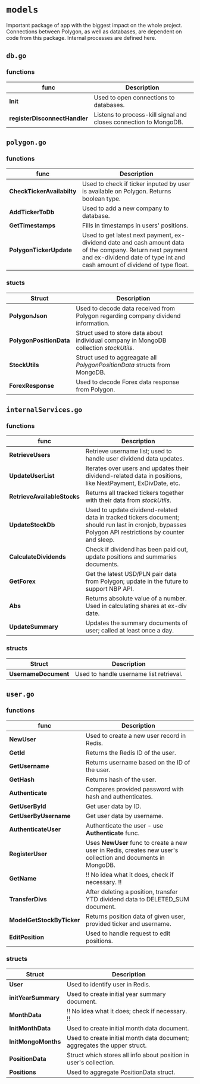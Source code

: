 # `models`
Important package of app with the biggest impact on the whole project. Connections between Polygon, as well as databases, are dependent on code from this package. Internal processes are defined here. 

## `db.go`
### functions
|func|Description|
|---|---|
|**Init**|Used to open connections to databases.|
|**registerDisconnectHandler**|Listens to process-kill signal and closes connection to MongoDB.|

## `polygon.go`
### functions
|func|Description|
|---|---|
|**CheckTickerAvailabilty**|Used to check if ticker inputed by user is available on Polygon. Returns boolean type.|
|**AddTickerToDb**|Used to add a new company to database.|
|**GetTimestamps**|Fills in timestamps in users' positions.|
|**PolygonTickerUpdate**|Used to get latest next payment, ex-dividend date and cash amount data of the company. Return next payment and ex-dividend date of type int and cash amount of dividend of type float.|

### stucts
|Struct|Description|
|---|---|
|**PolygonJson**|Used to decode data received from Polygon regarding company dividend information.|
|**PolygonPositionData**|Struct used to store data about individual company in MongoDB collection *stockUtils*.|
|**StockUtils**|Struct used to aggreagate all *PolygonPositionData* structs from MongoDB.|
|**ForexResponse**|Used to decode Forex data response from Polygon.|

## `internalServices.go`
### functions
|func|Description|
|---|---|
|**RetrieveUsers**|Retrieve username list; used to handle user dividend data updates.|
|**UpdateUserList**|Iterates over users and updates their dividend-related data in positions, like NextPayment, ExDivDate, etc.|
|**RetrieveAvailableStocks**|Returns all tracked tickers together with their data from *stockUtils*.|
|**UpdateStockDb**|Used to update dividend-related data in tracked tickers document; should run last in cronjob, bypasses Polygon API restrictions by counter and sleep.|
|**CalculateDividends**|Check if dividend has been paid out, update positions and summaries documents.|
|**GetForex**|Get the latest USD/PLN pair data from Polygon; update in the future to support NBP API.|
|**Abs**|Returns absolute value of a number. Used in calculating shares at ex-div date.|
|**UpdateSummary**|Updates the summary documents of user; called at least once a day.|

### structs
|Struct|Description|
|---|---|
|**UsernameDocument**|Used to handle username list retrieval.|

## `user.go`
### functions
|func|Description|
|---|---|
|**NewUser**|Used to create a new user record in Redis.|
|**GetId**|Returns the Redis ID of the user.|
|**GetUsername**|Returns username based on the ID of the user.|
|**GetHash**|Returns hash of the user.|
|**Authenticate**|Compares provided password with hash and authenticates.|
|**GetUserById**|Get user data by ID.|
|**GetUserByUsername**|Get user data by username.|
|**AuthenticateUser**|Authenticate the user - use **Authenticate** func.|
|**RegisterUser**|Uses **NewUser** func to create a new user in Redis, creates new user's collection and documents in MongoDB.|
|**GetName**|‼️ No idea what it does, check if necessary. ‼️|
|**TransferDivs**|After deleting a position, transfer YTD dividend data to DELETED_SUM document.|
|**ModelGetStockByTicker**|Returns position data of given user, provided ticker and username.|
|**EditPosition**|Used to handle request to edit positions.|

### structs
|Struct|Description|
|---|---|
|**User**|Used to identify user in Redis.|
|**initYearSummary**|Used to create initial year summary document.|
|**MonthData**|‼️ No idea what it does; check if necessary. ‼️|
|**InitMonthData**|Used to create initial month data document.|
|**InitMongoMonths**|Used to create initial month data document; aggregates the upper struct.|
|**PositionData**|Struct which stores all info about position in user's collection.|
|**Positions**|Used to aggregate PositionData struct.|